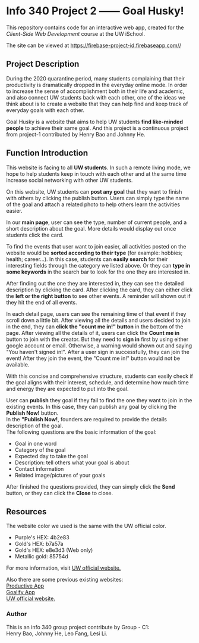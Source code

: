 # Info 340 Project 2 —— Goal Husky!
This repository contains code for an interactive web app, created for the _Client-Side Web Development_ course at the UW iSchool.

The site can be viewed at <https://firebase-project-id.firebaseapp.com//>

## Project Description
During the 2020 quarantine period, many students complaining that their productivity is dramatically dropped in the everyday online mode. In order to increase the sense of accomplishment both in their life and academic, and also connect UW students back with each other, one of the ideas we think about is to create a website that they can help find and keep track of everyday goals with each other.

 Goal Husky is a website that aims to help UW students **find like-minded people** to achieve their same goal. And this project is a continuous project from project-1 contributed by Henry Bao and Johnny He.


## Function Introduction
This website is facing to all **UW students**. In such a remote living mode, we hope to help students keep in touch with each other and at the same time increase social networking with other UW students.

On this website, UW students can **post any goal** that they want to finish with others by clicking the publish button. Users can simply type the name of the goal and attach a related photo to help others learn the activities easier.

In our **main page**, user can see the type, number of current people, and a short description about the goal. More details would display out once students click the card.

To find the events that user want to join easier, all activities posted on the website would be **sorted according to their type** (for example: hobbies; health; career...). In this case, students can **easily search** for their interesting fields through the category we listed above. Or they can **type in some keywords** in the search bar to look for the one they are interested in.

After finding out the one they are interested in, they can see the detailed description by clicking the card.  After clicking the card, they can either click the **left or the right button** to see other events. A reminder will shown out if they hit the end of all events.

In each detail page, users can see the remaining time of that event if they scroll down a little bit. After viewing all the details and users decided to join in the end, they can **click the "count me in!" button** in the bottom of the page. After viewing all the details of it, users can click the **Count me in** button to join with the creator. But they need to **sign in** first by using either google account or email. Otherwise, a warning would shown out and saying "You haven't signed in!". After a user sign in successfully, they can join the event! After they join the event, the "Count me in!" button would not be available.

With this concise and comprehensive structure, students can easily check if the goal aligns with their interest, schedule, and determine how much time and energy they are expected to put into the goal.

User can **publish** they goal if they fail to find the one they want to join in the existing events. In this case, they can publish any goal by clicking the **Publish Now!** button. <br>
In the **"Publish Now!**, founders are required to provide the details description of the goal.<br>
The following questions are the basic information of the goal:
<ul>
  <li>Goal in one word</li>
  <li>Category of the goal</li>
  <li>Expected day to take the goal</li>
  <li>Description: tell others what your goal is about</li>
  <li>Contact information</li>
  <li>Related image/pictures of your goals</li>
</ul>

After finished the questions provided, they can simply click the **Send** button, or they can click the **Close** to close.



## Resources
The website color we used is the same with the UW official color.
<ul>
  <li>Purple's HEX: 4b2e83</li>
  <li>Gold's HEX: b7a57a</li>
  <li>Gold's HEX: e8e3d3 (Web only)</li>
  <li>Metallic gold: 85754d </li>
</ul>

For more information, visit [UW official website.](https://www.washington.edu/brand/graphic-elements/primary-color-palette/)

Also there are some previous existing websites:<br>
[Productive App](https://productiveapp.io/)<br>
[Goalify App](https://goalifyapp.com/en/reach-your-goals/)<br>
[UW official website.](https://www.washington.edu/brand/graphic-elements/primary-color-palette/)


### Author
This is an info 340 group project contribute by Group - C1:<br>
Henry Bao, Johnny He, Leo Fang, Lesi Li.
